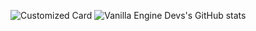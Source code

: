 ![Customized Card](https://github-readme-stats.vercel.app/api/pin?username=VanillaEngineDevs&repo=Vanilla-Engine&title_color=fff&icon_color=f9f9f9&text_color=9f9f9f&bg_color=151515)
![Vanilla Engine Devs's GitHub stats](https://github-readme-stats.vercel.app/api?username=VanillaEngineDevs&show_icons=true&theme=dark)
